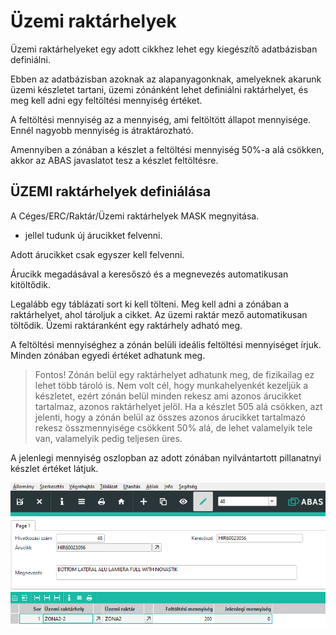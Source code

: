 # Üzemi raktárhelyek

Üzemi raktárhelyeket egy adott cikkhez lehet egy kiegészítő adatbázisban definiálni.

Ebben az adatbázisban azoknak az alapanyagonknak, amelyeknek akarunk üzemi készletet tartani, üzemi zónánként lehet definiálni raktárhelyet, és meg kell adni egy feltöltési mennyiség értéket.

A feltöltési mennyiség az a mennyiség, ami feltöltött állapot mennyisége. Ennél nagyobb mennyiség is átraktározható.

Amennyiben a zónában a készlet a feltöltési mennyiség 50%-a alá csökken, akkor az ABAS javaslatot tesz a készlet feltöltésre.

## ÜZEMI raktárhelyek definiálása

A Céges/ERC/Raktár/Üzemi raktárhelyek MASK megnyitása.

+ jellel tudunk új árucikket felvenni.

Adott árucikket csak egyszer kell felvenni.

Árucikk megadásával a keresőszó és a megnevezés automatikusan kitöltődik.

Legalább egy táblázati sort ki kell tölteni.
Meg kell adni a zónában a raktárhelyet, ahol tároljuk a cikket. Az üzemi raktár mező automatikusan töltődik. Üzemi raktáranként egy raktárhely adható meg.

A feltöltési mennyiséghez a zónán belüli ideális feltöltési mennyiséget írjuk. Minden zónában egyedi értéket adhatunk meg.

> Fontos! Zónán belül egy raktárhelyet adhatunk meg, de fizikailag ez lehet több tároló is. Nem volt cél, hogy munkahelyenkét kezeljük a készletet, ezért zónán belül minden rekesz ami azonos árucikket tartalmaz, azonos raktárhelyet jelöl. Ha a készlet 505 alá csökken, azt jelenti, hogy a zónán belül az összes azonos árucikket tartalmazó rekesz összmennyisége csökkent 50% alá, de lehet valamelyik tele van, valamelyik pedig teljesen üres.

A jelenlegi mennyiség oszlopban az adott zónában nyilvántartott pillanatnyi készlet értéket látjuk.

![alt text](image-13.png)

